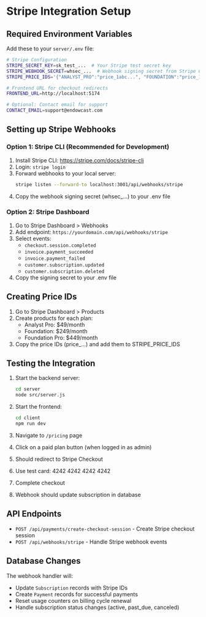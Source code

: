# Stripe Integration Setup

## Required Environment Variables

Add these to your `server/.env` file:

```bash
# Stripe Configuration
STRIPE_SECRET_KEY=sk_test_...  # Your Stripe test secret key
STRIPE_WEBHOOK_SECRET=whsec_...  # Webhook signing secret from Stripe CLI or Dashboard
STRIPE_PRICE_IDS='{"ANALYST_PRO":"price_1abc...", "FOUNDATION":"price_1def...", "FOUNDATION_PRO":"price_1ghi..."}'

# Frontend URL for checkout redirects
FRONTEND_URL=http://localhost:5174

# Optional: Contact email for support
CONTACT_EMAIL=support@endowcast.com
```

## Setting up Stripe Webhooks

### Option 1: Stripe CLI (Recommended for Development)

1. Install Stripe CLI: https://stripe.com/docs/stripe-cli
2. Login: `stripe login`
3. Forward webhooks to your local server:
   ```bash
   stripe listen --forward-to localhost:3001/api/webhooks/stripe
   ```
4. Copy the webhook signing secret (whsec_...) to your .env file

### Option 2: Stripe Dashboard

1. Go to Stripe Dashboard > Webhooks
2. Add endpoint: `https://yourdomain.com/api/webhooks/stripe`
3. Select events:
   - `checkout.session.completed`
   - `invoice.payment_succeeded`
   - `invoice.payment_failed`
   - `customer.subscription.updated`
   - `customer.subscription.deleted`
4. Copy the signing secret to your .env file

## Creating Price IDs

1. Go to Stripe Dashboard > Products
2. Create products for each plan:
   - Analyst Pro: $49/month
   - Foundation: $249/month  
   - Foundation Pro: $449/month
3. Copy the price IDs (price_...) and add them to STRIPE_PRICE_IDS

## Testing the Integration

1. Start the backend server:
   ```bash
   cd server
   node src/server.js
   ```

2. Start the frontend:
   ```bash
   cd client
   npm run dev
   ```

3. Navigate to `/pricing` page
4. Click on a paid plan button (when logged in as admin)
5. Should redirect to Stripe Checkout
6. Use test card: 4242 4242 4242 4242
7. Complete checkout
8. Webhook should update subscription in database

## API Endpoints

- `POST /api/payments/create-checkout-session` - Create Stripe checkout session
- `POST /api/webhooks/stripe` - Handle Stripe webhook events

## Database Changes

The webhook handler will:
- Update `Subscription` records with Stripe IDs
- Create `Payment` records for successful payments
- Reset usage counters on billing cycle renewal
- Handle subscription status changes (active, past_due, canceled)
